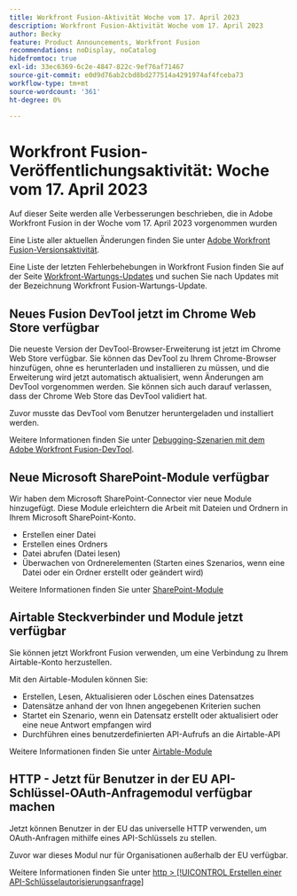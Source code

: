 ```yaml
---
title: Workfront Fusion-Aktivität Woche vom 17. April 2023
description: Workfront Fusion-Aktivität Woche vom 17. April 2023
author: Becky
feature: Product Announcements, Workfront Fusion
recommendations: noDisplay, noCatalog
hidefromtoc: true
exl-id: 33ec6369-6c2e-4847-822c-9ef76af71467
source-git-commit: e0d9d76ab2cbd8bd277514a4291974af4fceba73
workflow-type: tm+mt
source-wordcount: '361'
ht-degree: 0%

---
```


# Workfront Fusion-Veröffentlichungsaktivität: Woche vom 17. April 2023

Auf dieser Seite werden alle Verbesserungen beschrieben, die in Adobe Workfront Fusion in der Woche vom 17. April 2023 vorgenommen wurden

Eine Liste aller aktuellen Änderungen finden Sie unter [Adobe Workfront Fusion-Versionsaktivität](/help/workfront-fusion/fusion-product-releases/fusion-release-activity.md).

Eine Liste der letzten Fehlerbehebungen in Workfront Fusion finden Sie auf der Seite [Workfront-Wartungs-Updates](https://experienceleague.adobe.com/docs/workfront-known-issues/releases/current-updates.html) und suchen Sie nach Updates mit der Bezeichnung Workfront Fusion-Wartungs-Update.

## Neues Fusion DevTool jetzt im Chrome Web Store verfügbar

Die neueste Version der DevTool-Browser-Erweiterung ist jetzt im Chrome Web Store verfügbar. Sie können das DevTool zu Ihrem Chrome-Browser hinzufügen, ohne es herunterladen und installieren zu müssen, und die Erweiterung wird jetzt automatisch aktualisiert, wenn Änderungen am DevTool vorgenommen werden. Sie können sich auch darauf verlassen, dass der Chrome Web Store das DevTool validiert hat.

Zuvor musste das DevTool vom Benutzer heruntergeladen und installiert werden.

Weitere Informationen finden Sie unter [Debugging-Szenarien mit dem Adobe Workfront Fusion-DevTool](/help/workfront-fusion/manage-scenarios/debug-a-scenario.md).

## Neue Microsoft SharePoint-Module verfügbar

Wir haben dem Microsoft SharePoint-Connector vier neue Module hinzugefügt. Diese Module erleichtern die Arbeit mit Dateien und Ordnern in Ihrem Microsoft SharePoint-Konto.

* Erstellen einer Datei
* Erstellen eines Ordners
* Datei abrufen (Datei lesen)
* Überwachen von Ordnerelementen (Starten eines Szenarios, wenn eine Datei oder ein Ordner erstellt oder geändert wird)

Weitere Informationen finden Sie unter [SharePoint-Module](/help/workfront-fusion/references/apps-and-modules/third-party-connectors/sharepoint-modules.md)

## Airtable Steckverbinder und Module jetzt verfügbar

Sie können jetzt Workfront Fusion verwenden, um eine Verbindung zu Ihrem Airtable-Konto herzustellen.

Mit den Airtable-Modulen können Sie:

* Erstellen, Lesen, Aktualisieren oder Löschen eines Datensatzes
* Datensätze anhand der von Ihnen angegebenen Kriterien suchen
* Startet ein Szenario, wenn ein Datensatz erstellt oder aktualisiert oder eine neue Antwort empfangen wird
* Durchführen eines benutzerdefinierten API-Aufrufs an die Airtable-API

Weitere Informationen finden Sie unter [Airtable-Module](/help/workfront-fusion/references/apps-and-modules/third-party-connectors/airtable-modules.md)

## HTTP - Jetzt für Benutzer in der EU API-Schlüssel-OAuth-Anfragemodul verfügbar machen

Jetzt können Benutzer in der EU das universelle HTTP verwenden, um OAuth-Anfragen mithilfe eines API-Schlüssels zu stellen.

Zuvor war dieses Modul nur für Organisationen außerhalb der EU verfügbar.

Weitere Informationen finden Sie unter [http > [!UICONTROL Erstellen einer API-Schlüsselautorisierungsanfrage]](/help/workfront-fusion/references/apps-and-modules/universal-connectors/http-module-make-an-api-key-auth-request.md)
